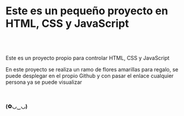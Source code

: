 <h1>Este es un pequeño proyecto en HTML, CSS y JavaScript</h1>
<br>
<br>

<p>Este es un proyecto propio para controlar HTML, CSS y JavaScript</p>
<p>En este proyecto se realiza un ramo de flores amarillas para regalo, se puede desplegar en el propio Github y con pasar el enlace cualquier persona ya se puede visualizar</p>
<br>
<br>
<b>(✿◡‿◡)</b>

